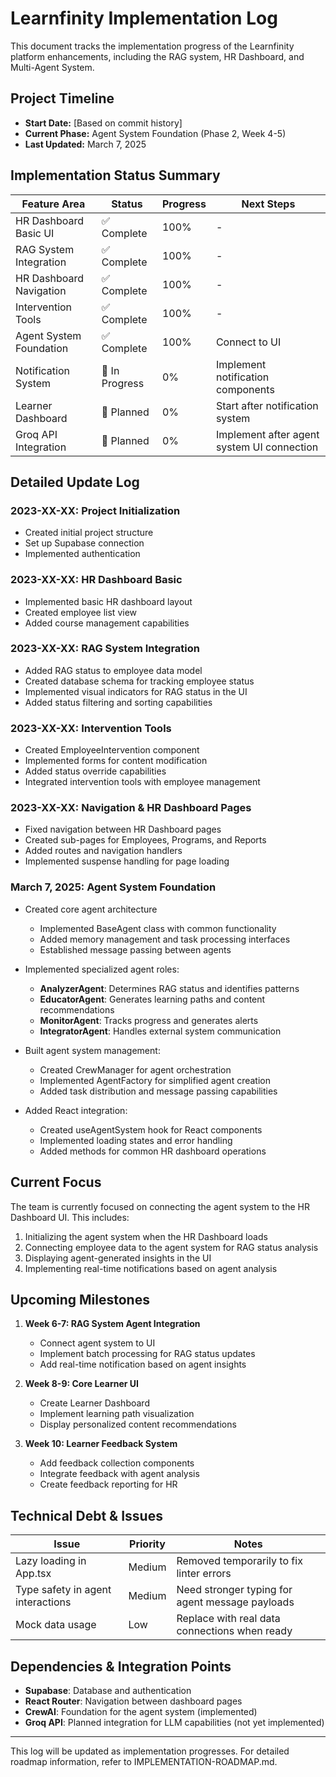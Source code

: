# Learnfinity Implementation Log

This document tracks the implementation progress of the Learnfinity platform enhancements, including the RAG system, HR Dashboard, and Multi-Agent System.

## Project Timeline

- **Start Date:** [Based on commit history]
- **Current Phase:** Agent System Foundation (Phase 2, Week 4-5)
- **Last Updated:** March 7, 2025

## Implementation Status Summary

| Feature Area | Status | Progress | Next Steps |
|--------------|--------|----------|------------|
| HR Dashboard Basic UI | ✅ Complete | 100% | - |
| RAG System Integration | ✅ Complete | 100% | - |
| HR Dashboard Navigation | ✅ Complete | 100% | - |
| Intervention Tools | ✅ Complete | 100% | - |
| Agent System Foundation | ✅ Complete | 100% | Connect to UI |
| Notification System | 🚧 In Progress | 0% | Implement notification components |
| Learner Dashboard | 📅 Planned | 0% | Start after notification system |
| Groq API Integration | 📅 Planned | 0% | Implement after agent system UI connection |

## Detailed Update Log

### 2023-XX-XX: Project Initialization

- Created initial project structure
- Set up Supabase connection
- Implemented authentication

### 2023-XX-XX: HR Dashboard Basic

- Implemented basic HR dashboard layout
- Created employee list view
- Added course management capabilities

### 2023-XX-XX: RAG System Integration

- Added RAG status to employee data model
- Created database schema for tracking employee status
- Implemented visual indicators for RAG status in the UI
- Added status filtering and sorting capabilities

### 2023-XX-XX: Intervention Tools

- Created EmployeeIntervention component
- Implemented forms for content modification
- Added status override capabilities
- Integrated intervention tools with employee management

### 2023-XX-XX: Navigation & HR Dashboard Pages

- Fixed navigation between HR Dashboard pages
- Created sub-pages for Employees, Programs, and Reports
- Added routes and navigation handlers
- Implemented suspense handling for page loading

### March 7, 2025: Agent System Foundation

- Created core agent architecture
  - Implemented BaseAgent class with common functionality
  - Added memory management and task processing interfaces
  - Established message passing between agents
  
- Implemented specialized agent roles:
  - **AnalyzerAgent**: Determines RAG status and identifies patterns
  - **EducatorAgent**: Generates learning paths and content recommendations
  - **MonitorAgent**: Tracks progress and generates alerts
  - **IntegratorAgent**: Handles external system communication

- Built agent system management:
  - Created CrewManager for agent orchestration
  - Implemented AgentFactory for simplified agent creation
  - Added task distribution and message passing capabilities
  
- Added React integration:
  - Created useAgentSystem hook for React components
  - Implemented loading states and error handling
  - Added methods for common HR dashboard operations

## Current Focus

The team is currently focused on connecting the agent system to the HR Dashboard UI. This includes:

1. Initializing the agent system when the HR Dashboard loads
2. Connecting employee data to the agent system for RAG status analysis
3. Displaying agent-generated insights in the UI
4. Implementing real-time notifications based on agent analysis

## Upcoming Milestones

1. **Week 6-7: RAG System Agent Integration**
   - Connect agent system to UI
   - Implement batch processing for RAG status updates
   - Add real-time notification based on agent insights

2. **Week 8-9: Core Learner UI**
   - Create Learner Dashboard
   - Implement learning path visualization
   - Display personalized content recommendations

3. **Week 10: Learner Feedback System**
   - Add feedback collection components
   - Integrate feedback with agent analysis
   - Create feedback reporting for HR

## Technical Debt & Issues

| Issue | Priority | Notes |
|-------|----------|-------|
| Lazy loading in App.tsx | Medium | Removed temporarily to fix linter errors |
| Type safety in agent interactions | Medium | Need stronger typing for agent message payloads |
| Mock data usage | Low | Replace with real data connections when ready |

## Dependencies & Integration Points

- **Supabase**: Database and authentication
- **React Router**: Navigation between dashboard pages
- **CrewAI**: Foundation for the agent system (implemented)
- **Groq API**: Planned integration for LLM capabilities (not yet implemented)

---

This log will be updated as implementation progresses. For detailed roadmap information, refer to IMPLEMENTATION-ROADMAP.md. 